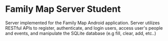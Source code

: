 # Family Map Server Student
Server implemented for the Family Map Android application. 
Server utilizes RESTful APIs to register, authenticate, and login users, access user's people and events, and manipulate the SQLite database (e.g fill, clear, add, etc..)
